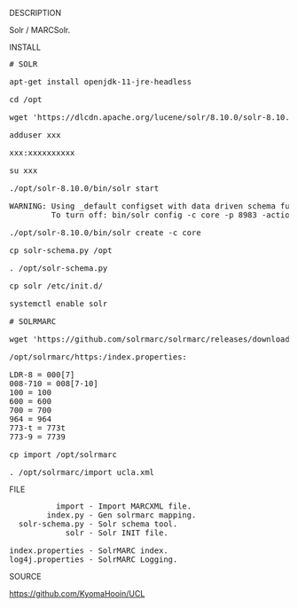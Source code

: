 
DESCRIPTION

Solr / MARCSolr.

INSTALL
<pre>
# SOLR

apt-get install openjdk-11-jre-headless

cd /opt

wget 'https://dlcdn.apache.org/lucene/solr/8.10.0/solr-8.10.0.tgz'

adduser xxx

xxx:xxxxxxxxxx

su xxx

./opt/solr-8.10.0/bin/solr start

WARNING: Using _default configset with data driven schema functionality. NOT RECOMMENDED for production use.
         To turn off: bin/solr config -c core -p 8983 -action set-user-property -property update.autoCreateFields -value false

./opt/solr-8.10.0/bin/solr create -c core

cp solr-schema.py /opt

. /opt/solr-schema.py

cp solr /etc/init.d/

systemctl enable solr

# SOLRMARC

wget 'https://github.com/solrmarc/solrmarc/releases/download/3.4/simple_install_package_3.4.zip'

/opt/solrmarc/https:/index.properties:

LDR-8 = 000[7]
008-710 = 008[7-10]
100 = 100
600 = 600
700 = 700
964 = 964
773-t = 773t
773-9 = 7739

cp import /opt/solrmarc

. /opt/solrmarc/import ucla.xml
</pre>
FILE
<pre>
          import - Import MARCXML file.
        index.py - Gen solrmarc mapping.
  solr-schema.py - Solr schema tool.
            solr - Solr INIT file.

index.properties - SolrMARC index.
log4j.properties - SolrMARC Logging.
</pre>

SOURCE

https://github.com/KyomaHooin/UCL
